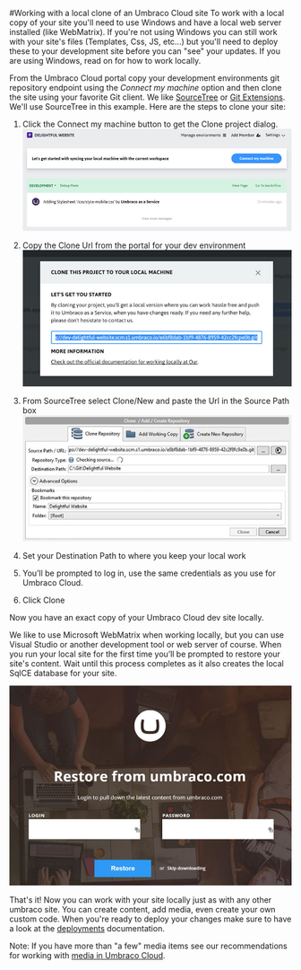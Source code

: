 #Working with a local clone of an Umbraco Cloud site
To work with a local copy of your site you'll need to use Windows and have a local web server installed (like WebMatrix). If you're not using Windows you can still work with your site's files (Templates, Css, JS, etc...) but you'll need to deploy these to your development site before you can "see" your updates. If you are using Windows, read on for how to work locally.

From the Umbraco Cloud portal copy your development environments git repository endpoint using the *Connect my machine* option and then clone the site using your favorite Git client. We like [SourceTree](http://www.sourcetreeapp.com/) or [Git Extensions](http://gitextensions.github.io). We'll use SourceTree in this example. Here are the steps to clone your site:

1. Click the Connect my machine button to get the Clone project dialog.
    ![Connect my machine](images/connect-my-machine.jpg)

2. Copy the Clone Url from the portal for your dev environment
    ![clone dialog](images/clone-this-project.jpg)

3. From SourceTree select Clone/New and paste the Url in the Source Path box
    ![clone dialog](images/addrepo.jpg)

4. Set your Destination Path to where you keep your local work
5. You’ll be prompted to log in, use the same credentials as you use for Umbraco Cloud.
6. Click Clone

Now you have an exact copy of your Umbraco Cloud dev site locally.

We like to use Microsoft WebMatrix when working locally, but you can use Visual Studio or another development tool or web server of course. When you run your local site for the first time you’ll be prompted to restore your site's content. Wait until this process completes as it also creates the local SqlCE database for your site.

![clone dialog](images/restorecontent.jpg)

That's it! Now you can work with your site locally just as with any other umbraco site. You can create content, add media, even create your own custom code. When you're ready to deploy your changes make sure to have a look at the [deployments](../../Deployment/) documentation.

Note: If you have more than "a few" media items see our recommendations for working with [media in Umbraco Cloud](../Media/).
